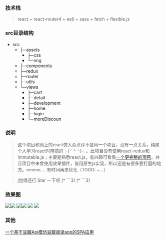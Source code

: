 
### 技术栈 ###
>  react + react-router4 + es6 + sass + fetch + flexible.js
### src目录结构 ###
- src:
  - ├─assets
    - ├─css
    - └─img
  - ├─components
  - ├─redux
  - ├─router
  - ├─utils
  - └─views
    -   ├─cart
    -   ├─detail
    -   ├─development
    -   ├─home
    -   ├─login
    -   └─moreDiscoun
### 说明 ###
>  这个项目和网上的react仿大众点评不是同一个项目，没有一点关系，纯属个人学习react时瞎搞的╭(╯^╰)╮。此项目没有使用react-redux和Immutable.js；主要是熟悉react.js，有兴趣可看看[一个更完整的项目](https://github.com/MSLight2/react-douban "react-douban")。并且项目中未曾使用效果插件，皆用原生js实现，所以还是有很多要打磨的地方。emmm.....有时间再来优化（TODO: ~...）

>  j觉得还行 Star 一下呗 (* ￣3) (* ￣3)
### 效果图 ###
![](https://github.com/MSLight2/react-coom/blob/master/public/img/1.png)![](https://github.com/MSLight2/react-coom/blob/master/public/img/2.png)
![](https://github.com/MSLight2/react-coom/blob/master/public/img/3.png)![](https://github.com/MSLight2/react-coom/blob/master/public/img/4.png)
![](https://github.com/MSLight2/react-coom/blob/master/public/img/5.png)
![](https://github.com/MSLight2/react-coom/blob/master/public/img/6.png)
### 其他 ###
[一个基于豆瓣Api模仿豆瓣阅读app的SPA应用](https://github.com/MSLight2/react-douban "react-douban")
